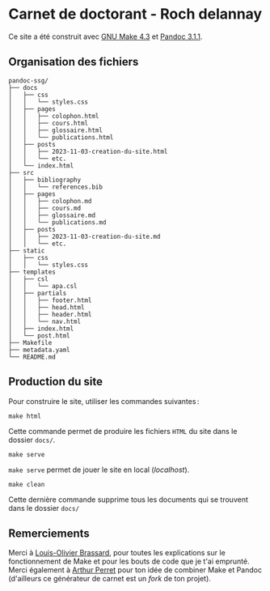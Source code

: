 # Carnet de doctorant - Roch delannay

Ce site a été construit avec [GNU Make 4.3](https://www.gnu.org/software/make/) et [Pandoc 3.1.1](https://pandoc.org/).

## Organisation des fichiers

```
pandoc-ssg/
├── docs
│   ├── css
│   │   └── styles.css
│   ├── pages
│   │   ├── colophon.html
│   │   ├── cours.html
│   │   ├── glossaire.html
│   │   └── publications.html
│   ├── posts
│   │   ├── 2023-11-03-creation-du-site.html
│   │   └── etc.
│   └── index.html
├── src
│   ├── bibliography
│   │   └── references.bib
│   ├── pages
│   │   ├── colophon.md
│   │   ├── cours.md
│   │   ├── glossaire.md
│   │   └── publications.md
│   ├── posts
│   │   ├── 2023-11-03-creation-du-site.md
│   │   └── etc.
├── static
│   ├── css
│   │   └── styles.css
├── templates
│   ├── csl
│   │   └── apa.csl
│   ├── partials
│   │   ├── footer.html
│   │   ├── head.html
│   │   ├── header.html
│   │   └── nav.html
│   ├── index.html
│   └── post.html
├── Makefile
├── metadata.yaml
└── README.md

```

## Production du site

Pour construire le site, utiliser les commandes suivantes :

```
make html
```
Cette commande permet de produire les fichiers `HTML` du site dans le dossier `docs/`.

```
make serve
```
`make serve` permet de jouer le site en local (_localhost_).

```
make clean
```
Cette dernière commande supprime tous les documents qui se trouvent dans le dossier `docs/`

## Remerciements

Merci à [Louis-Olivier Brassard](https://www.lobrassard.net/), pour toutes les explications sur le fonctionnement de Make et pour les bouts de code que je t'ai emprunté.
Merci également à [Arthur Perret](https://www.arthurperret.fr/) pour ton idée de combiner Make et Pandoc (d'ailleurs ce générateur de carnet est un _fork_ de ton projet).